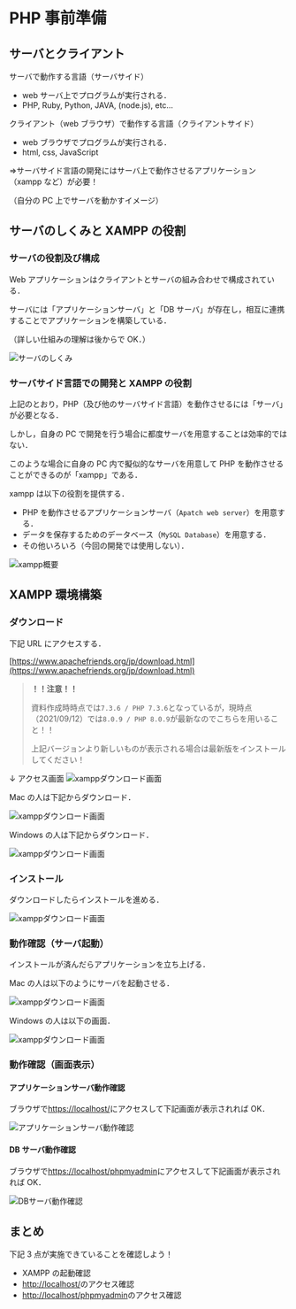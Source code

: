 # PHP 事前準備

## サーバとクライアント

サーバで動作する言語（サーバサイド）

- web サーバ上でプログラムが実行される．
- PHP, Ruby, Python, JAVA, (node.js), etc…

クライアント（web ブラウザ）で動作する言語（クライアントサイド）

- web ブラウザでプログラムが実行される．
- html, css, JavaScript

=>サーバサイド言語の開発にはサーバ上で動作させるアプリケーション（xampp など）が必要！

（自分の PC 上でサーバを動かすイメージ）

## サーバのしくみと XAMPP の役割

### サーバの役割及び構成

Web アプリケーションはクライアントとサーバの組み合わせで構成されている．

サーバには「アプリケーションサーバ」と「DB サーバ」が存在し，相互に連携することでアプリケーションを構築している．

（詳しい仕組みの理解は後からで OK．）

![サーバのしくみ](./img/php_file_about_server.svg)

### サーバサイド言語での開発と XAMPP の役割

上記のとおり，PHP（及び他のサーバサイド言語）を動作させるには「サーバ」が必要となる．

しかし，自身の PC で開発を行う場合に都度サーバを用意することは効率的ではない．

このような場合に自身の PC 内で擬似的なサーバを用意して PHP を動作させることができるのが「xampp」である．

xampp は以下の役割を提供する．

- PHP を動作させるアプリケーションサーバ（`Apatch web server`）を用意する．
- データを保存するためのデータベース（`MySQL Database`）を用意する．
- その他いろいろ（今回の開発では使用しない）．

![xampp概要](./img/php_file_about_xampp.svg)

## XAMPP 環境構築

### ダウンロード

下記 URL にアクセスする．

[https://www.apachefriends.org/jp/download.html](https://www.apachefriends.org/jp/download.html)

> **！！注意！！**
>
> 資料作成時時点では`7.3.6 / PHP 7.3.6`となっているが，現時点（2021/09/12）では`8.0.9 / PHP 8.0.9`が最新なのでこちらを用いること！！
>
> 上記バージョンより新しいものが表示される場合は最新版をインストールしてください！

↓ アクセス画面
![xamppダウンロード画面](./img/php_setup_xampp_download_01.svg)

Mac の人は下記からダウンロード．

![xamppダウンロード画面](./img/php_setup_xampp_download_02.svg)

Windows の人は下記からダウンロード．

![xamppダウンロード画面](./img/php_setup_xampp_download_03.svg)

### インストール

ダウンロードしたらインストールを進める．

![xamppダウンロード画面](./img/php_setup_xampp_download_04.svg)

### 動作確認（サーバ起動）

インストールが済んだらアプリケーションを立ち上げる．

Mac の人は以下のようにサーバを起動させる．

![xamppダウンロード画面](./img/php_setup_xampp_download_05.svg)

Windows の人は以下の画面．

![xamppダウンロード画面](./img/php_setup_xampp_download_06.svg)

### 動作確認（画面表示）

#### アプリケーションサーバ動作確認

ブラウザで[https://localhost/](https://localhost/)にアクセスして下記画面が表示されれば OK．

![アプリケーションサーバ動作確認](./img/php_setup_xampp_confirm_01.svg)

#### DB サーバ動作確認

ブラウザで[https://localhost/phpmyadmin](https://localhost/phpmyadmin)にアクセスして下記画面が表示されれば OK．

![DBサーバ動作確認](./img/php_setup_xampp_confirm_02.svg)

## まとめ

下記 3 点が実施できていることを確認しよう！

- XAMPP の起動確認
- [http://localhost/](http://localhost/)のアクセス確認
- [http://localhost/phpmyadmin](http://localhost/phpmyadmin)のアクセス確認
